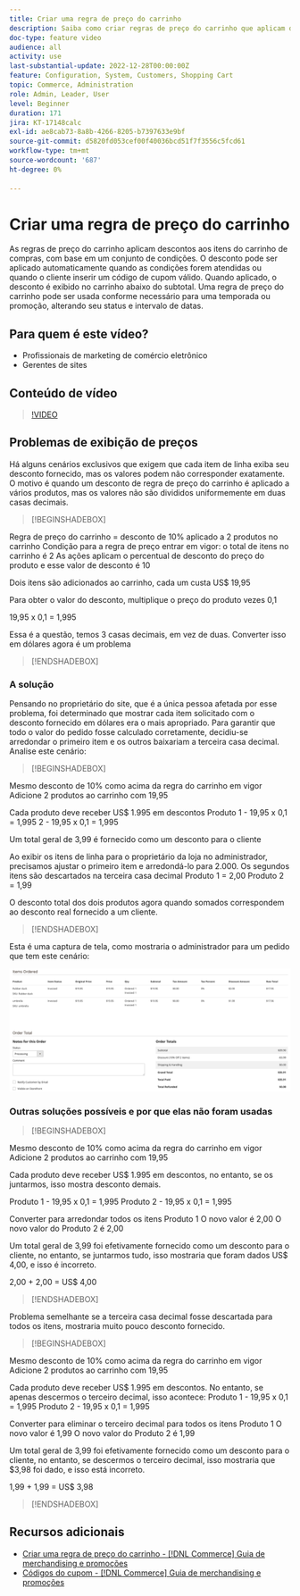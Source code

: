 ```yaml
---
title: Criar uma regra de preço do carrinho
description: Saiba como criar regras de preço do carrinho que aplicam descontos no carrinho com base em um conjunto de condições.
doc-type: feature video
audience: all
activity: use
last-substantial-update: 2022-12-28T00:00:00Z
feature: Configuration, System, Customers, Shopping Cart
topic: Commerce, Administration
role: Admin, Leader, User
level: Beginner
duration: 171
jira: KT-17148calc
exl-id: ae8cab73-8a8b-4266-8205-b7397633e9bf
source-git-commit: d5820fd053cef00f40036bcd51f7f3556c5fcd61
workflow-type: tm+mt
source-wordcount: '687'
ht-degree: 0%

---
```


# Criar uma regra de preço do carrinho

As regras de preço do carrinho aplicam descontos aos itens do carrinho de compras, com base em um conjunto de condições. O desconto pode ser aplicado automaticamente quando as condições forem atendidas ou quando o cliente inserir um código de cupom válido. Quando aplicado, o desconto é exibido no carrinho abaixo do subtotal. Uma regra de preço do carrinho pode ser usada conforme necessário para uma temporada ou promoção, alterando seu status e intervalo de datas.

## Para quem é este vídeo?

- Profissionais de marketing de comércio eletrônico
- Gerentes de sites

## Conteúdo de vídeo

>[!VIDEO](https://video.tv.adobe.com/v/343835?quality=12&learn=on)

## Problemas de exibição de preços

Há alguns cenários exclusivos que exigem que cada item de linha exiba seu desconto fornecido, mas os valores podem não corresponder exatamente. O motivo é quando um desconto de regra de preço do carrinho é aplicado a vários produtos, mas os valores não são divididos uniformemente em duas casas decimais.

>[!BEGINSHADEBOX]

Regra de preço do carrinho = desconto de 10% aplicado a 2 produtos no carrinho
Condição para a regra de preço entrar em vigor: o total de itens no carrinho é 2
As ações aplicam o percentual de desconto do preço do produto e esse valor de desconto é 10

Dois itens são adicionados ao carrinho, cada um custa US$ 19,95

Para obter o valor do desconto, multiplique o preço do produto vezes 0,1

19,95 x 0,1 = 1,995

Essa é a questão, temos 3 casas decimais, em vez de duas. Converter isso em dólares agora é um problema

>[!ENDSHADEBOX]

### A solução

Pensando no proprietário do site, que é a única pessoa afetada por esse problema, foi determinado que mostrar cada item solicitado com o desconto fornecido em dólares era o mais apropriado. Para garantir que todo o valor do pedido fosse calculado corretamente, decidiu-se arredondar o primeiro item e os outros baixariam a terceira casa decimal. Analise este cenário:

>[!BEGINSHADEBOX]

Mesmo desconto de 10% como acima da regra do carrinho em vigor
Adicione 2 produtos ao carrinho com 19,95

Cada produto deve receber US$ 1.995 em descontos
Produto 1 - 19,95 x 0,1 = 1,995
2 - 19,95 x 0,1 = 1,995

Um total geral de 3,99 é fornecido como um desconto para o cliente

Ao exibir os itens de linha para o proprietário da loja no administrador,
precisamos ajustar o primeiro item e arredondá-lo para 2.000. Os segundos itens são descartados na terceira casa decimal
Produto 1 = 2,00
Produto 2 = 1,99

O desconto total dos dois produtos agora quando somados correspondem ao desconto real fornecido a um cliente.
>[!ENDSHADEBOX]

Esta é uma captura de tela, como mostraria o administrador para um pedido que tem este cenário:

![Modo de exibição de administrador mostrando itens ordenados com valores diferentes](../assets/commerce-admin-cart-price-rule-values-different.png)

### Outras soluções possíveis e por que elas não foram usadas

>[!BEGINSHADEBOX]

Mesmo desconto de 10% como acima da regra do carrinho em vigor
Adicione 2 produtos ao carrinho com 19,95

Cada produto deve receber US$ 1.995 em descontos,
no entanto, se os juntarmos, isso mostra desconto demais.

Produto 1 - 19,95 x 0,1 = 1,995
Produto 2 - 19,95 x 0,1 = 1,995

Converter para arredondar todos os itens
Produto 1 O novo valor é 2,00
O novo valor do Produto 2 é 2,00

Um total geral de 3,99 foi efetivamente fornecido como um desconto para o cliente,
no entanto, se juntarmos tudo, isso mostraria que foram dados US$ 4,00, e isso é incorreto.

2,00 + 2,00 = US$ 4,00

>[!ENDSHADEBOX]

Problema semelhante se a terceira casa decimal fosse descartada para todos os itens, mostraria muito pouco desconto fornecido.

>[!BEGINSHADEBOX]

Mesmo desconto de 10% como acima da regra do carrinho em vigor
Adicione 2 produtos ao carrinho com 19,95

Cada produto deve receber US$ 1.995 em descontos. No entanto, se apenas descermos o terceiro decimal, isso acontece:
Produto 1 - 19,95 x 0,1 = 1,995
Produto 2 - 19,95 x 0,1 = 1,995

Converter para eliminar o terceiro decimal para todos os itens
Produto 1 O novo valor é 1,99
O novo valor do Produto 2 é 1,99

Um total geral de 3,99 foi efetivamente fornecido como um desconto para o cliente,
no entanto, se descermos o terceiro decimal, isso mostraria que $3,98 foi dado, e isso está incorreto.

1,99 + 1,99 = US$ 3,98

>[!ENDSHADEBOX]


## Recursos adicionais

- [Criar uma regra de preço do carrinho - [!DNL Commerce] Guia de merchandising e promoções](https://experienceleague.adobe.com/docs/commerce-admin/marketing/promotions/cart-rules/price-rules-cart-create.html)
- [Códigos do cupom - [!DNL Commerce] Guia de merchandising e promoções](https://experienceleague.adobe.com/docs/commerce-admin/marketing/promotions/cart-rules/price-rules-cart-coupon.html)
